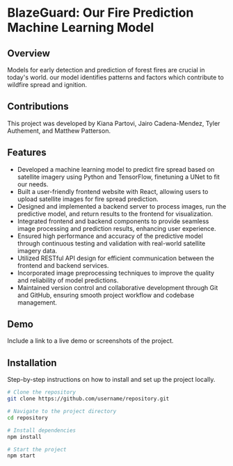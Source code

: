 # BlazeGuard: Our Fire Prediction Machine Learning Model 

## Overview
Models for early detection and prediction of forest fires are crucial in today's world. our model identifies patterns and factors which contribute to wildfire spread and ignition. 

## Contributions 
This project was developed by Kiana Partovi, Jairo Cadena-Mendez, Tyler Authement, and Matthew Patterson.

## Features
- Developed a machine learning model to predict fire spread based on satellite imagery using Python and TensorFlow, finetuning a UNet to fit our needs.
- Built a user-friendly frontend website with React, allowing users to upload satellite images for fire spread prediction.
- Designed and implemented a backend server to process images, run the predictive model, and return results to the frontend for visualization.
- Integrated frontend and backend components to provide seamless image processing and prediction results, enhancing user experience.
- Ensured high performance and accuracy of the predictive model through continuous testing and validation with real-world satellite imagery data.
- Utilized RESTful API design for efficient communication between the frontend and backend services.
- Incorporated image preprocessing techniques to improve the quality and reliability of model predictions.
- Maintained version control and collaborative development through Git and GitHub, ensuring smooth project workflow and codebase management.

## Demo
Include a link to a live demo or screenshots of the project.

## Installation
Step-by-step instructions on how to install and set up the project locally.

```bash
# Clone the repository
git clone https://github.com/username/repository.git

# Navigate to the project directory
cd repository

# Install dependencies
npm install

# Start the project
npm start
